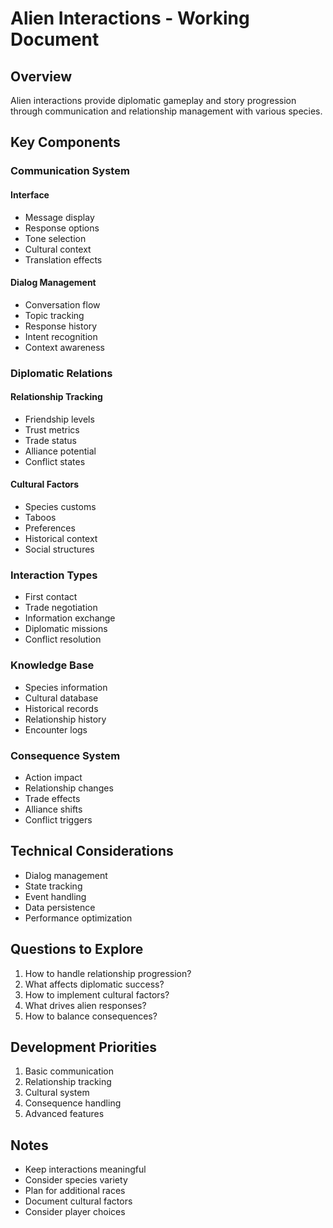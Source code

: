 # Alien Interactions - Working Document

## Overview
Alien interactions provide diplomatic gameplay and story progression through communication and relationship management with various species.

## Key Components

### Communication System
#### Interface
- Message display
- Response options
- Tone selection
- Cultural context
- Translation effects

#### Dialog Management
- Conversation flow
- Topic tracking
- Response history
- Intent recognition
- Context awareness

### Diplomatic Relations
#### Relationship Tracking
- Friendship levels
- Trust metrics
- Trade status
- Alliance potential
- Conflict states

#### Cultural Factors
- Species customs
- Taboos
- Preferences
- Historical context
- Social structures

### Interaction Types
- First contact
- Trade negotiation
- Information exchange
- Diplomatic missions
- Conflict resolution

### Knowledge Base
- Species information
- Cultural database
- Historical records
- Relationship history
- Encounter logs

### Consequence System
- Action impact
- Relationship changes
- Trade effects
- Alliance shifts
- Conflict triggers

## Technical Considerations
- Dialog management
- State tracking
- Event handling
- Data persistence
- Performance optimization

## Questions to Explore
1. How to handle relationship progression?
2. What affects diplomatic success?
3. How to implement cultural factors?
4. What drives alien responses?
5. How to balance consequences?

## Development Priorities
1. Basic communication
2. Relationship tracking
3. Cultural system
4. Consequence handling
5. Advanced features

## Notes
- Keep interactions meaningful
- Consider species variety
- Plan for additional races
- Document cultural factors
- Consider player choices